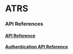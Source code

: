 # ATRS

### API References
#### [API Reference](./docs/API_Reference.md)
#### [Authentication API Reference](./docs/Authentication_API_Reference.md)